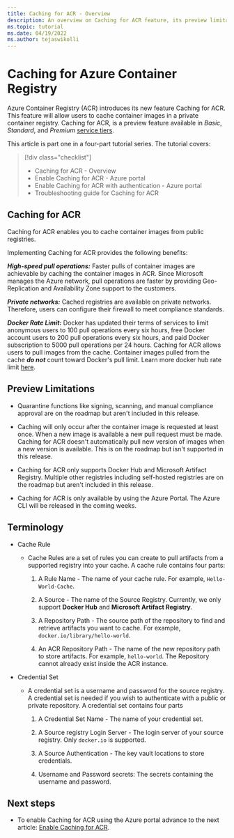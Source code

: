 ```yaml
---
title: Caching for ACR - Overview
description: An overview on Caching for ACR feature, its preview limitations and benefits of enabling the feature in your Registry.
ms.topic: tutorial
ms.date: 04/19/2022
ms.author: tejaswikolli
---
```

# Caching for Azure Container Registry

Azure Container Registry (ACR) introduces its new feature Caching for ACR. This feature will allow users to cache container images in a private container registry. Caching for ACR, is a preview feature available in *Basic*, *Standard*, and *Premium* [service tiers](container-registry-skus.md).

This article is part one in a four-part tutorial series. The tutorial covers:

> [!div class="checklist"]
> * Caching for ACR - Overview
> * Enable Caching for ACR - Azure portal
> * Enable Caching for ACR with authentication - Azure portal
> * Troubleshooting guide for Caching for ACR

## Caching for ACR

Caching for ACR enables you to cache container images from public registries. 

Implementing Caching for ACR provides the following benefits:

***High-speed pull operations:*** Faster pulls of container images are achievable by caching the container images in ACR. Since Microsoft manages the Azure network, pull operations are faster by providing Geo-Replication and Availability Zone support to the customers.

***Private networks:*** Cached registries are available on private networks. Therefore, users can configure their firewall to meet compliance standards. 

***Docker Rate Limit:***  Docker has updated their terms of services to limit anonymous users to 100 pull operations every six hours, free Docker account users to 200 pull operations every six hours, and paid Docker subscription to 5000 pull operations per 24 hours. Caching for ACR allows users to pull images from the cache. Container images pulled from the cache ***do not*** count toward Docker's pull limit. Learn more docker hub rate limit [here][docker-rate-limit]. 

## Preview Limitations

- Quarantine functions like signing, scanning, and manual compliance approval are on the roadmap but aren't included in this release.

- Caching will only occur after the container image is requested at least once. When a new image is available a new pull request must be made. Caching for ACR doesn't automatically pull new version of images when a new version is available. This is on the roadmap but isn't supported in this release. 

-  Caching for ACR only supports Docker Hub and Microsoft Artifact Registry. Multiple other registries  including self-hosted registries are on the roadmap but aren't included in this release.

- Caching for ACR is only available by using the Azure Portal. The Azure CLI will be released in the coming weeks.   

## Terminology 

- Cache Rule
    - Cache Rules are a set of rules you can create to pull artifacts from a supported registry into your cache. A cache rule contains four parts:
        
        1. A Rule Name - The name of your cache rule. For example, `Hello-World-Cache`.

        2. A Source - The name of the Source Registry. Currently, we only support **Docker Hub** and **Microsoft Artifact Registry**. 

        3. A Repository Path - The source path of the repository to find and retrieve artifacts you want to cache. For example, `docker.io/library/hello-world`.

        4. An ACR Repository Path - The name of the new repository path to store artifacts. For example, `hello-world`. The Repository cannot already exist inside the ACR instance. 

- Credential Set
    - A credential set is a username and password for the source registry. A credential set is needed if you wish to authenticate with a public or private repository. A credential set contains four parts

        1. A Credential Set Name - The name of your credential set.

        2. A Source registry Login Server - The login server of your source registry. Only `docker.io` is supported. 

        3. A Source Authentication - The key vault locations to store credentials. 
        
        4. Username and Password secrets: The secrets containing the username and password. 

## Next steps

* To enable Caching for ACR using the Azure portal advance to the next article: [Enable Caching for ACR](tutorial-enable-registry-cache.md).

<!-- LINKS - External -->

[docker-rate-limit]:aka.ms/docker-rate-limit